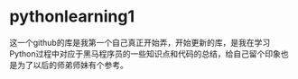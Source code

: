 # pythonlearning1
这一个github的库是我第一个自己真正开始弄，开始更新的库，是我在学习Python过程中对应于黑马程序员的一些知识点和代码的总结，给自己留个印象也是为了以后的师弟师妹有个参考。
